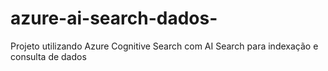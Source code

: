 # azure-ai-search-dados-
Projeto utilizando Azure Cognitive Search com AI Search para indexação e consulta de dados
